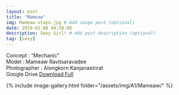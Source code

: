 ```yaml
---
layout: post
title: "Mameaw"
img: Mameaw-xtapo.jpg # Add image post (optional)
date: 2019-01-08 04:50:00
description: Sexy Girl! # Add post description (optional)
tag: [sexy]
---
```

Concept : “Mechanic”  
Model : Mameaw Ravitsaravadee   
Photographer : Alongkorn Kanjanasirirat  
Google Drive [Download Full](http://gestyy.com/e0HS4h)        


{% include image-gallery.html folder="/assets/img/A1/Mameaw/" %}
